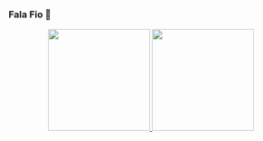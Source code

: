 ### Fala Fio 👋

<div align="center">
  <a href="https://github.com/SauloCav">
  <img height="180em" src="https://github-readme-stats.vercel.app/api?username=SauloCav&show_icons=true&theme=dark&include_all_commits=true&count_private=true"/>
  <img height="180em" src="https://github-readme-stats.vercel.app/api/top-langs/?username=SauloCav&layout=compact&langs_count=7&theme=dark"/>
</div>
 
